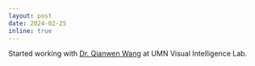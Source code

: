 ```yaml
---
layout: post
date: 2024-02-25
inline: true
---
```


Started working with <a href='https://qianwen.info/'>Dr. Qianwen Wang</a> at UMN Visual Intelligence Lab.
